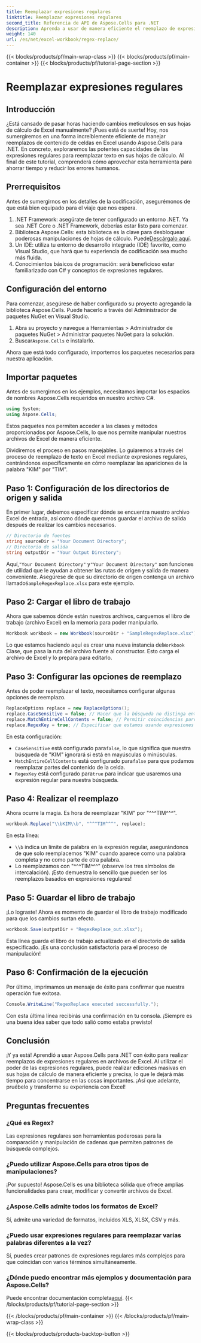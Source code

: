 ```yaml
---
title: Reemplazar expresiones regulares
linktitle: Reemplazar expresiones regulares
second_title: Referencia de API de Aspose.Cells para .NET
description: Aprenda a usar de manera eficiente el reemplazo de expresiones regulares en Excel con Aspose.Cells para .NET. Aumente la productividad y la precisión en sus tareas de hojas de cálculo.
weight: 140
url: /es/net/excel-workbook/regex-replace/
---
```


{{< blocks/products/pf/main-wrap-class >}}
{{< blocks/products/pf/main-container >}}
{{< blocks/products/pf/tutorial-page-section >}}

# Reemplazar expresiones regulares

## Introducción

¿Está cansado de pasar horas haciendo cambios meticulosos en sus hojas de cálculo de Excel manualmente? ¡Pues está de suerte! Hoy, nos sumergiremos en una forma increíblemente eficiente de manejar reemplazos de contenido de celdas en Excel usando Aspose.Cells para .NET. En concreto, exploraremos las potentes capacidades de las expresiones regulares para reemplazar texto en sus hojas de cálculo. Al final de este tutorial, comprenderá cómo aprovechar esta herramienta para ahorrar tiempo y reducir los errores humanos.

## Prerrequisitos

Antes de sumergirnos en los detalles de la codificación, asegurémonos de que está bien equipado para el viaje que nos espera.

1. .NET Framework: asegúrate de tener configurado un entorno .NET. Ya sea .NET Core o .NET Framework, deberías estar listo para comenzar.
2. Biblioteca Aspose.Cells: esta biblioteca es la clave para desbloquear poderosas manipulaciones de hojas de cálculo. Puede[Descárgalo aquí](https://releases.aspose.com/cells/net/).
3. Un IDE: utiliza tu entorno de desarrollo integrado (IDE) favorito, como Visual Studio, que hará que tu experiencia de codificación sea mucho más fluida.
4. Conocimientos básicos de programación: será beneficioso estar familiarizado con C# y conceptos de expresiones regulares.

## Configuración del entorno

Para comenzar, asegúrese de haber configurado su proyecto agregando la biblioteca Aspose.Cells. Puede hacerlo a través del Administrador de paquetes NuGet en Visual Studio.

1. Abra su proyecto y navegue a Herramientas > Administrador de paquetes NuGet > Administrar paquetes NuGet para la solución.
2.  Buscar`Aspose.Cells` e instalarlo.

Ahora que está todo configurado, importemos los paquetes necesarios para nuestra aplicación.

## Importar paquetes

Antes de sumergirnos en los ejemplos, necesitamos importar los espacios de nombres Aspose.Cells requeridos en nuestro archivo C#.

```csharp
using System;
using Aspose.Cells;
```

Estos paquetes nos permiten acceder a las clases y métodos proporcionados por Aspose.Cells, lo que nos permite manipular nuestros archivos de Excel de manera eficiente.

Dividiremos el proceso en pasos manejables. Lo guiaremos a través del proceso de reemplazo de texto en Excel mediante expresiones regulares, centrándonos específicamente en cómo reemplazar las apariciones de la palabra "KIM" por "TIM".

## Paso 1: Configuración de los directorios de origen y salida

En primer lugar, debemos especificar dónde se encuentra nuestro archivo Excel de entrada, así como dónde queremos guardar el archivo de salida después de realizar los cambios necesarios.

```csharp
// Directorio de fuentes
string sourceDir = "Your Document Directory";
// Directorio de salida
string outputDir = "Your Output Directory";
```

 Aquí,`"Your Document Directory"` y`"Your Document Directory"` son funciones de utilidad que le ayudan a obtener las rutas de origen y salida de manera conveniente. Asegúrese de que su directorio de origen contenga un archivo llamado`SampleRegexReplace.xlsx` para este ejemplo.

## Paso 2: Cargar el libro de trabajo

Ahora que sabemos dónde están nuestros archivos, carguemos el libro de trabajo (archivo Excel) en la memoria para poder manipularlo.

```csharp
Workbook workbook = new Workbook(sourceDir + "SampleRegexReplace.xlsx");
```

 Lo que estamos haciendo aquí es crear una nueva instancia del`Workbook` Clase, que pasa la ruta del archivo fuente al constructor. Esto carga el archivo de Excel y lo prepara para editarlo.

## Paso 3: Configurar las opciones de reemplazo

Antes de poder reemplazar el texto, necesitamos configurar algunas opciones de reemplazo.

```csharp
ReplaceOptions replace = new ReplaceOptions();
replace.CaseSensitive = false; // Hacer que la búsqueda no distinga entre mayúsculas y minúsculas
replace.MatchEntireCellContents = false; // Permitir coincidencias parciales
replace.RegexKey = true; // Especificar que estamos usando expresiones regulares
```

En esta configuración:
- `CaseSensitive` está configurado para`false`, lo que significa que nuestra búsqueda de "KIM" ignorará si está en mayúsculas o minúsculas.
- `MatchEntireCellContents` está configurado para`false` para que podamos reemplazar partes del contenido de la celda.
- `RegexKey` está configurado para`true` para indicar que usaremos una expresión regular para nuestra búsqueda.

## Paso 4: Realizar el reemplazo

Ahora ocurre la magia. Es hora de reemplazar "KIM" por "^^^TIM^^^".

```csharp
workbook.Replace("\\bKIM\\b", "^^^TIM^^^", replace);
```

En esta línea:
- `\\b` indica un límite de palabra en la expresión regular, asegurándonos de que solo reemplacemos "KIM" cuando aparece como una palabra completa y no como parte de otra palabra.
- Lo reemplazamos con "^^^TIM^^^" (observe los tres símbolos de intercalación). ¡Esto demuestra lo sencillo que pueden ser los reemplazos basados en expresiones regulares!

## Paso 5: Guardar el libro de trabajo

¡Lo lograste! Ahora es momento de guardar el libro de trabajo modificado para que los cambios surtan efecto.

```csharp
workbook.Save(outputDir + "RegexReplace_out.xlsx");
```

Esta línea guarda el libro de trabajo actualizado en el directorio de salida especificado. ¡Es una conclusión satisfactoria para el proceso de manipulación!

## Paso 6: Confirmación de la ejecución

Por último, imprimamos un mensaje de éxito para confirmar que nuestra operación fue exitosa.

```csharp
Console.WriteLine("RegexReplace executed successfully.");
```

Con esta última línea recibirás una confirmación en tu consola. ¡Siempre es una buena idea saber que todo salió como estaba previsto!

## Conclusión

¡Y ya está! Aprendió a usar Aspose.Cells para .NET con éxito para realizar reemplazos de expresiones regulares en archivos de Excel. Al utilizar el poder de las expresiones regulares, puede realizar ediciones masivas en sus hojas de cálculo de manera eficiente y precisa, lo que le dejará más tiempo para concentrarse en las cosas importantes. ¡Así que adelante, pruébelo y transforme su experiencia con Excel!

## Preguntas frecuentes 

### ¿Qué es Regex?  
Las expresiones regulares son herramientas poderosas para la comparación y manipulación de cadenas que permiten patrones de búsqueda complejos.

### ¿Puedo utilizar Aspose.Cells para otros tipos de manipulaciones?  
¡Por supuesto! Aspose.Cells es una biblioteca sólida que ofrece amplias funcionalidades para crear, modificar y convertir archivos de Excel.

### ¿Aspose.Cells admite todos los formatos de Excel?  
Sí, admite una variedad de formatos, incluidos XLS, XLSX, CSV y más.

### ¿Puedo usar expresiones regulares para reemplazar varias palabras diferentes a la vez?  
Sí, puedes crear patrones de expresiones regulares más complejos para que coincidan con varios términos simultáneamente.

### ¿Dónde puedo encontrar más ejemplos y documentación para Aspose.Cells?  
Puede encontrar documentación completa[aquí](https://reference.aspose.com/cells/net/).
{{< /blocks/products/pf/tutorial-page-section >}}

{{< /blocks/products/pf/main-container >}}
{{< /blocks/products/pf/main-wrap-class >}}

{{< blocks/products/products-backtop-button >}}
